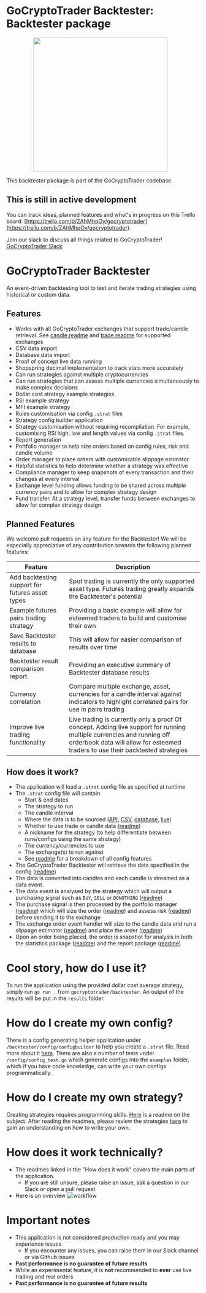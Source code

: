# GoCryptoTrader Backtester: Backtester package

<img src="/backtester/common/backtester.png?raw=true" width="350px" height="350px" hspace="70">



This backtester package is part of the GoCryptoTrader codebase.

## This is still in active development

You can track ideas, planned features and what's in progress on this Trello board: [https://trello.com/b/ZAhMhpOy/gocryptotrader](https://trello.com/b/ZAhMhpOy/gocryptotrader).

Join our slack to discuss all things related to GoCryptoTrader! [GoCryptoTrader Slack](https://join.slack.com/t/gocryptotrader/shared_invite/enQtNTQ5NDAxMjA2Mjc5LTc5ZDE1ZTNiOGM3ZGMyMmY1NTAxYWZhODE0MWM5N2JlZDk1NDU0YTViYzk4NTk3OTRiMDQzNGQ1YTc4YmRlMTk)


# GoCryptoTrader Backtester
An event-driven backtesting tool to test and iterate trading strategies using historical or custom data.

## Features
- Works with all GoCryptoTrader exchanges that support trade/candle retrieval. See [candle readme](/docs/OHLCV.md) and [trade readme](/exchanges/trade/README.md) for supported exchanges
- CSV data import
- Database data import
- Proof of concept live data running
- Shopspring decimal implementation to track stats more accurately
- Can run strategies against multiple cryptocurrencies
- Can run strategies that can assess multiple currencies simultaneously to make complex decisions
- Dollar cost strategy example strategies
- RSI example strategy
- MFI example strategy
- Rules customisation via config `.strat` files
- Strategy config builder application
- Strategy customisation without requiring recompilation. For example, customising RSI high, low and length values via config `.strat` files.
- Report generation
- Portfolio manager to help size orders based on config rules, risk and candle volume
- Order manager to place orders with customisable slippage estimator
- Helpful statistics to help determine whether a strategy was effective
- Compliance manager to keep snapshots of every transaction and their changes at every interval
- Exchange level funding allows funding to be shared across multiple currency pairs and to allow for complex strategy design
- Fund transfer. At a strategy level, transfer funds between exchanges to allow for complex strategy design

## Planned Features
We welcome pull requests on any feature for the Backtester! We will be especially appreciative of any contribution towards the following planned features:

| Feature | Description |
|---------|-------------|
| Add backtesting support for futures asset types | Spot trading is currently the only supported asset type. Futures trading greatly expands the Backtester's potential |
| Example futures pairs trading strategy | Providing a basic example will allow for esteemed traders to build and customise their own |
| Save Backtester results to database | This will allow for easier comparison of results over time |
| Backtester result comparison report | Providing an executive summary of Backtester database results |
| Currency correlation | Compare multiple exchange, asset, currencies for a candle interval against indicators to highlight correlated pairs for use in pairs trading |
| Improve live trading functionality | Live trading is currently only a proof Of concept. Adding live support for running multiple currencies and running off orderbook data will allow for esteemed traders to use their backtested strategies |


## How does it work?
- The application will load a `.strat` config file as specified at runtime
- The `.strat` config file will contain
  - Start & end dates
  - The strategy to run
  - The candle interval
  - Where the data is to be sourced ([API](/backtester/data/kline/api/README.md), [CSV](/backtester/data/kline/csv/README.md), [database](/backtester/data/kline/database/README.md), [live](/backtester/data/kline/live/README.md))
  - Whether to use trade or candle data ([readme](/backtester/data/kline/README.md))
  - A nickname for the strategy (to help differentiate between runs/configs using the same strategy)
  - The currency/currencies to use
  - The exchange(s) to run against
  - See [readme](/backtester/config/README.md) for a breakdown of all config features
- The GoCryptoTrader Backtester will retrieve the data specified in the config ([readme](/backtester/backtest/README.md))
- The data is converted into candles and each candle is streamed as a data event.
- The data event is analysed by the strategy which will output a purchasing signal such as `BUY`, `SELL` or `DONOTHING` ([readme](/backtester/eventtypes/signal/README.md))
- The purchase signal is then processed by the portfolio manager ([readme](/backtester/eventhandlers/portfolio/README.md)) which will size the order ([readme](/backtester/eventhandlers/portfolio/size/README.md)) and assess risk ([readme](/backtester/eventhandlers/portfolio/risk/README.md)) before sending it to the exchange
- The exchange order event handler will size to the candle data and run a slippage estimator ([readme](/backtester/eventhandlers/exchange/slippage/README.md)) and place the order ([readme](/backtester/eventhandlers/exchange/README.md))
- Upon an order being placed, the order is snapshot for analysis in both the statistics package ([readme](/backtester/eventhandlers/statistics/README.md)) and the report package ([readme](/backtester/report/README.md))


# Cool story, how do I use it?
To run the application using the provided dollar cost average strategy, simply run `go run .` from `gocryptotrader/backtester`. An output of the results will be put in the `results` folder.

# How do I create my own config?
There is a config generating helper application under `/backtester/config/configbuilder` to help you create a `.strat` file. Read more about it [here](/backtester/config/configbuilder/README.md). There are also a number of tests under `/config/config_test.go` which generate configs into the `examples` folder, which if you have code knowledge, can write your own configs programmatically.

# How do I create my own strategy?
Creating strategies requires programming skills. [Here](/backtester/eventhandlers/strategies/README.md) is a readme on the subject. After reading the readmes, please review the strategies [here](/backtester/eventhandlers/strategies/) to gain an understanding on how to write your own.

# How does it work technically?
- The readmes linked in the "How does it work" covers the main parts of the application.
  - If you are still unsure, please raise an issue, ask a question in our Slack or open a pull request
- Here is an overview
![workflow](https://i.imgur.com/Kup6IA9.png)


# Important notes
- This application is not considered production ready and you may experience issues
  - If you encounter any issues, you can raise them in our Slack channel or via Github issues
- **Past performance is no guarantee of future results**
- While an experimental feature, it is **not** recommended to **ever** use live trading and real orders
- **Past performance is no guarantee of future results**





